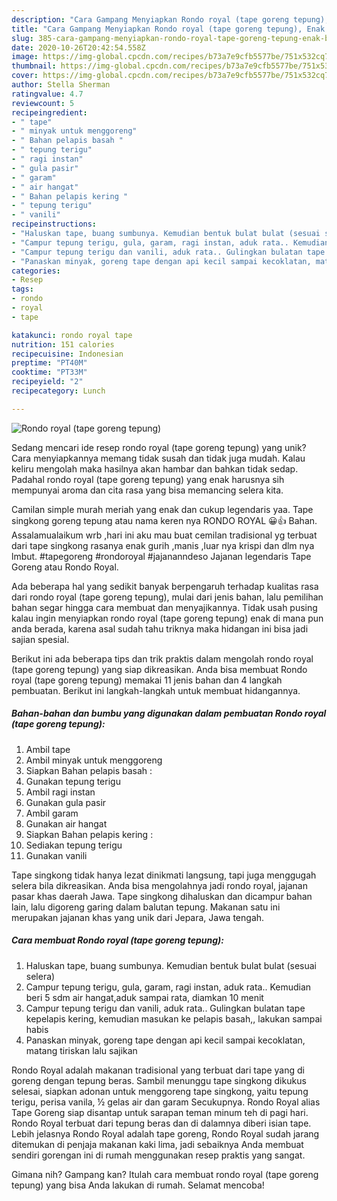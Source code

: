 ```yaml
---
description: "Cara Gampang Menyiapkan Rondo royal (tape goreng tepung), Enak Banget"
title: "Cara Gampang Menyiapkan Rondo royal (tape goreng tepung), Enak Banget"
slug: 385-cara-gampang-menyiapkan-rondo-royal-tape-goreng-tepung-enak-banget
date: 2020-10-26T20:42:54.558Z
image: https://img-global.cpcdn.com/recipes/b73a7e9cfb5577be/751x532cq70/rondo-royal-tape-goreng-tepung-foto-resep-utama.jpg
thumbnail: https://img-global.cpcdn.com/recipes/b73a7e9cfb5577be/751x532cq70/rondo-royal-tape-goreng-tepung-foto-resep-utama.jpg
cover: https://img-global.cpcdn.com/recipes/b73a7e9cfb5577be/751x532cq70/rondo-royal-tape-goreng-tepung-foto-resep-utama.jpg
author: Stella Sherman
ratingvalue: 4.7
reviewcount: 5
recipeingredient:
- " tape"
- " minyak untuk menggoreng"
- " Bahan pelapis basah "
- " tepung terigu"
- " ragi instan"
- " gula pasir"
- " garam"
- " air hangat"
- " Bahan pelapis kering "
- " tepung terigu"
- " vanili"
recipeinstructions:
- "Haluskan tape, buang sumbunya. Kemudian bentuk bulat bulat (sesuai selera)"
- "Campur tepung terigu, gula, garam, ragi instan, aduk rata.. Kemudian beri 5 sdm air hangat,aduk sampai rata, diamkan 10 menit"
- "Campur tepung terigu dan vanili, aduk rata.. Gulingkan bulatan tape kepelapis kering, kemudian masukan ke pelapis basah,, lakukan sampai habis"
- "Panaskan minyak, goreng tape dengan api kecil sampai kecoklatan, matang tiriskan lalu sajikan"
categories:
- Resep
tags:
- rondo
- royal
- tape

katakunci: rondo royal tape 
nutrition: 151 calories
recipecuisine: Indonesian
preptime: "PT40M"
cooktime: "PT33M"
recipeyield: "2"
recipecategory: Lunch

---
```



![Rondo royal (tape goreng tepung)](https://img-global.cpcdn.com/recipes/b73a7e9cfb5577be/751x532cq70/rondo-royal-tape-goreng-tepung-foto-resep-utama.jpg)

Sedang mencari ide resep rondo royal (tape goreng tepung) yang unik? Cara menyiapkannya memang tidak susah dan tidak juga mudah. Kalau keliru mengolah maka hasilnya akan hambar dan bahkan tidak sedap. Padahal rondo royal (tape goreng tepung) yang enak harusnya sih mempunyai aroma dan cita rasa yang bisa memancing selera kita.

Camilan simple murah meriah yang enak dan cukup legendaris yaa. Tape singkong goreng tepung atau nama keren nya RONDO ROYAL 😀👍 Bahan. Assalamualaikum wrb ,hari ini aku mau buat cemilan tradisional yg terbuat dari tape singkong rasanya enak gurih ,manis ,luar nya krispi dan dlm nya lmbut. #tapegoreng #rondoroyal #jajananndeso Jajanan legendaris Tape Goreng atau Rondo Royal.

Ada beberapa hal yang sedikit banyak berpengaruh terhadap kualitas rasa dari rondo royal (tape goreng tepung), mulai dari jenis bahan, lalu pemilihan bahan segar hingga cara membuat dan menyajikannya. Tidak usah pusing kalau ingin menyiapkan rondo royal (tape goreng tepung) enak di mana pun anda berada, karena asal sudah tahu triknya maka hidangan ini bisa jadi sajian spesial.


Berikut ini ada beberapa tips dan trik praktis dalam mengolah rondo royal (tape goreng tepung) yang siap dikreasikan. Anda bisa membuat Rondo royal (tape goreng tepung) memakai 11 jenis bahan dan 4 langkah pembuatan. Berikut ini langkah-langkah untuk membuat hidangannya.

<!--inarticleads1-->

##### Bahan-bahan dan bumbu yang digunakan dalam pembuatan Rondo royal (tape goreng tepung):

1. Ambil  tape
1. Ambil  minyak untuk menggoreng
1. Siapkan  Bahan pelapis basah :
1. Gunakan  tepung terigu
1. Ambil  ragi instan
1. Gunakan  gula pasir
1. Ambil  garam
1. Gunakan  air hangat
1. Siapkan  Bahan pelapis kering :
1. Sediakan  tepung terigu
1. Gunakan  vanili


Tape singkong tidak hanya lezat dinikmati langsung, tapi juga menggugah selera bila dikreasikan. Anda bisa mengolahnya jadi rondo royal, jajanan pasar khas daerah Jawa. Tape singkong dihaluskan dan dicampur bahan lain, lalu digoreng garing dalam balutan tepung. Makanan satu ini merupakan jajanan khas yang unik dari Jepara, Jawa tengah. 

<!--inarticleads2-->

##### Cara membuat Rondo royal (tape goreng tepung):

1. Haluskan tape, buang sumbunya. Kemudian bentuk bulat bulat (sesuai selera)
1. Campur tepung terigu, gula, garam, ragi instan, aduk rata.. Kemudian beri 5 sdm air hangat,aduk sampai rata, diamkan 10 menit
1. Campur tepung terigu dan vanili, aduk rata.. Gulingkan bulatan tape kepelapis kering, kemudian masukan ke pelapis basah,, lakukan sampai habis
1. Panaskan minyak, goreng tape dengan api kecil sampai kecoklatan, matang tiriskan lalu sajikan


Rondo Royal adalah makanan tradisional yang terbuat dari tape yang di goreng dengan tepung beras. Sambil menunggu tape singkong dikukus selesai, siapkan adonan untuk menggoreng tape singkong, yaitu tepung terigu, perisa vanila, ½ gelas air dan garam Secukupnya. Rondo Royal alias Tape Goreng siap disantap untuk sarapan teman minum teh di pagi hari. Rondo Royal terbuat dari tepung beras dan di dalamnya diberi isian tape. Lebih jelasnya Rondo Royal adalah tape goreng, Rondo Royal sudah jarang ditemukan di penjaja makanan kaki lima, jadi sebaiknya Anda membuat sendiri gorengan ini di rumah menggunakan resep praktis yang sangat. 

Gimana nih? Gampang kan? Itulah cara membuat rondo royal (tape goreng tepung) yang bisa Anda lakukan di rumah. Selamat mencoba!
